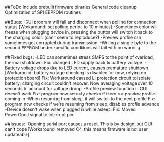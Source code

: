 ##ToDo
Include prebuilt firmware binaries
General code cleanup
Optimization of SPI EEPROM routines

##Bugs:
-GUI program will fail and disconnect when polling for connection status [Workaround: set polling period to 10 minutes]
-Sometimes color will freeze when plugging device in, pressing the button will switch it back to the charging color. (can't seem to reproduce?)
-Preview profile can sometimes get corrupted during transmission.
-Writing a single byte to the second EEPROM under specific conditions will fail with no warning.


##Fixed bugs:
-LED can sometimes stress SMPS to the point of overload, thermal shutdown.
Fix: changed LED supply back to battery voltage.
-Battery voltage drops due to LED current, causes premature shutdown [Workaround: battery voltage checking is disabled for now, relying on protection board]
Fix: Workaround caused Li protection circuit to isolate battery; charging circuit couldn't recover. Now averaging voltage over 10 seconds to account for voltage droop.
-Profile preview function in GUI doesn't work
Fix: program now actually checks if there's a preview profile coming in
-When resuming from sleep, it will switch to the next profile
Fix: program now checks if we're resuming from sleep; disables profile advance
-Device doesn't wake when plugged in while asleep.
Fix: Moved PowerGood signal to interrupt pin.

##Issues:
-Opening serial port causes a reset. This is by design, but GUI can't cope [Workaround: removed C4; this means firmware is not user updateable]
